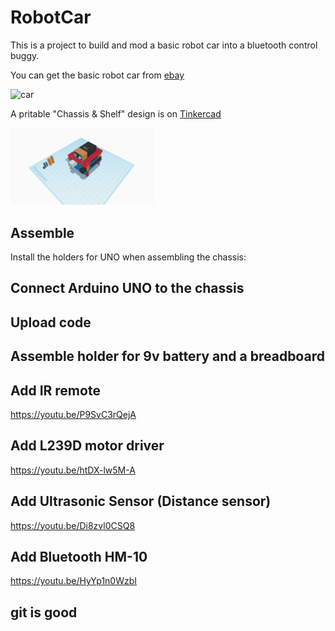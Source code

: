 # RobotCar

This is a project to build and mod a basic robot car into a bluetooth control buggy.

You can get the basic robot car from [ebay](https://www.ebay.com/sch/i.html?_from=R40&_trksid=m570.l1313&_nkw=robot+car+d2-1&_sacat=0&LH_TitleDesc=0&_osacat=0&_odkw=robot+car)

![car](https://i.ebayimg.com/thumbs/images/g/pdsAAOSwKe1dZl3B/s-l140.jpg)

A pritable "Chassis & Shelf" design is on [Tinkercad](https://www.tinkercad.com/things/hMSplS9uQNW)

<img src="https://github.com/HXLVElectronicClub/RobotCar/blob/master/Car%20Chassis%20Uno%20Holder.png" width="230"/>

## Assemble

Install the holders for UNO when assembling the chassis:

## Connect Arduino UNO to the chassis

## Upload code

## Assemble holder for 9v battery and a breadboard

## Add IR remote
https://youtu.be/P9SvC3rQejA

## Add L239D motor driver
https://youtu.be/htDX-lw5M-A

## Add Ultrasonic Sensor (Distance sensor)
https://youtu.be/Di8zvl0CSQ8

## Add Bluetooth HM-10
https://youtu.be/HyYp1n0WzbI

## git is good
